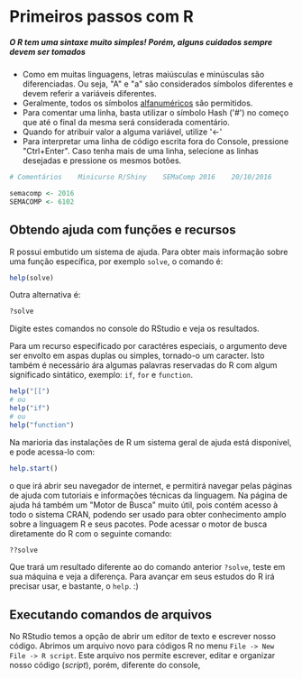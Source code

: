 # Primeiros passos com R

##### O R tem uma sintaxe muito simples! Porém, alguns cuidados sempre devem ser tomados

* Como em muitas linguagens, letras maiúsculas e minúsculas são diferenciadas. Ou seja, "A" e "a" são considerados símbolos diferentes e devem referir a variáveis diferentes.
* Geralmente, todos os símbolos [alfanuméricos](https://pt.wikipedia.org/wiki/Alfanum%C3%A9rico) são permitidos.
* Para comentar uma linha, basta utilizar o símbolo Hash ('#') no começo que até o final da mesma será considerada comentário.
* Quando for atribuir valor a alguma variável, utilize '<-'
* Para interpretar uma linha de código escrita fora do Console, pressione "Ctrl+Enter". Caso tenha mais de uma linha, selecione as linhas desejadas e pressione os mesmos botões.


```r
# Comentários    Minicurso R/Shiny    SEMaComp 2016    20/10/2016

semacomp <- 2016
SEMACOMP <- 6102
```

## Obtendo ajuda com funções e recursos



R possui embutido um sistema de ajuda. Para obter mais informação sobre uma função específica, por exemplo `solve`, o comando é:

```r
help(solve)
```
Outra alternativa é:

```r
?solve
```
Digite estes comandos no console do RStudio e veja os resultados.

Para um recurso especificado por caractéres especiais, o argumento deve ser envolto em aspas duplas ou simples, tornado-o um caracter. Isto também é necessário ára algumas palavras reservadas do R com algum significado sintático, exemplo: `if`, `for` e `function`.

```r
help("[[")
# ou
help("if")
# ou 
help("function")
```

Na marioria das instalações de R um sistema geral de ajuda está disponível, e pode acessa-lo com:

```r
help.start()
```

o que irá abrir seu navegador de internet, e permitirá navegar pelas páginas de ajuda com tutoriais e informações técnicas da linguagem. Na página de ajuda há também um "Motor de Busca" muito útil, pois contém acesso à todo o sistema CRAN, podendo ser usado para obter conhecimento amplo sobre a linguagem R e seus pacotes. Pode acessar o motor de busca diretamente do R com o seguinte comando:

```r
??solve
```

Que trará um resultado diferente ao do comando anterior `?solve`, teste em sua máquina e veja a diferença. Para avançar em seus estudos do R irá precisar usar, e bastante, o `help`. :)

## Executando comandos de arquivos

No RStudio temos a opção de abrir um editor de texto e escrever nosso código. Abrimos um arquivo novo para códigos R no menu `File -> New File -> R script`. Este arquivo nos permite escrever, editar e organizar nosso código (*script*), porém, diferente do console,